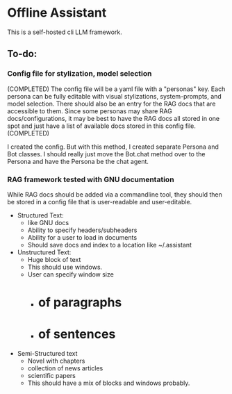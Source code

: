 # Offline Assistant
This is a self-hosted cli LLM framework.

## To-do:
### Config file for stylization, model selection
(COMPLETED) The config file will be a yaml file with a "personas" key. Each persona can be fully editable with visual stylizations, system-prompts, and model selection. There should also be an entry for the RAG docs that are accessible to them. Since some personas may share RAG docs/configurations, it may be best to have the RAG docs all stored in one spot and just have a list of available docs stored in this config file. (COMPLETED)

I created the config. But with this method, I created separate Persona and Bot classes. I should really just move the Bot.chat method over to the Persona and have the Persona be the chat agent.

### RAG framework tested with GNU documentation
While RAG docs should be added via a commandline tool, they should then be stored in a config file that is user-readable and user-editable.
*  Structured Text:
    * like GNU docs
    * Ability to specify headers/subheaders
    * Ability for a user to load in documents
    * Should save docs and index to a location like ~/.assistant
* Unstructured Text:
    * Huge block of text
    * This should use windows.
    * User can specify window size
        * # of paragraphs
        * # of sentences
* Semi-Structured text
    * Novel with chapters
    * collection of news articles
    * scientific papers
    * This should have a mix of blocks and windows probably.


